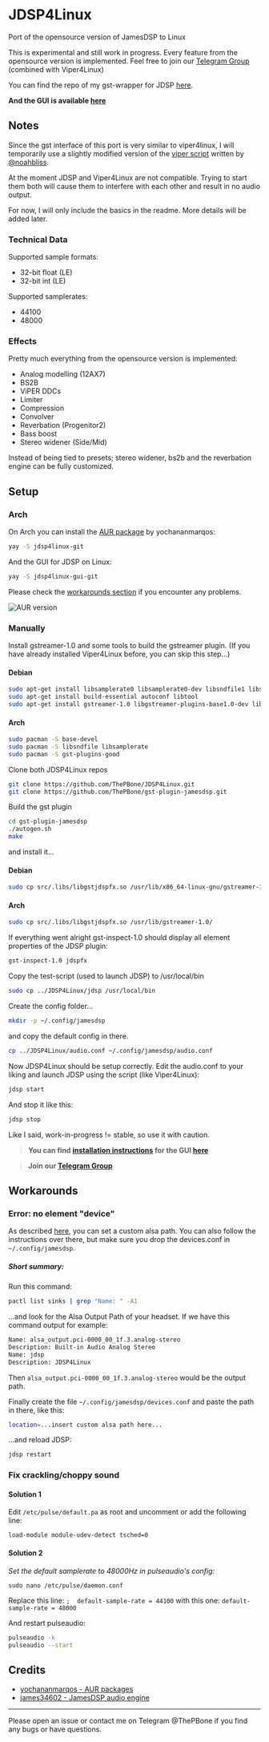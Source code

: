 # JDSP4Linux
Port of the opensource version of JamesDSP to Linux

This is experimental and still work in progress.
Every feature from the opensource version is implemented.
Feel free to join our [Telegram Group](https://t.me/joinchat/FTKC2A2bolHkFAyO-fuPjw) (combined with Viper4Linux)

You can find the repo of my gst-wrapper for JDSP [here](https://github.com/ThePBone/gst-plugin-jamesdsp).

__And the GUI is available [here](https://github.com/ThePBone/JDSP4Linux-GUI)__
## Notes
Since the gst interface of this port is very similar to viper4linux, I will temporarily use a slightly modified version of the [viper script](https://github.com/noahbliss/Viper4Linux/blob/master/viper) written by [@noahbliss](https://github.com/noahbliss).

At the moment JDSP and Viper4Linux are not compatible. Trying to start them both will cause them to interfere with each other and result in no audio output.

For now, I will only include the basics in the readme. More details will be added later.

### Technical Data
Supported sample formats:
* 32-bit float (LE)
* 32-bit int (LE)

Supported samplerates:
* 44100
* 48000
### Effects
Pretty much everything from the opensource version is implemented:
* Analog modelling (12AX7)
* BS2B
* ViPER DDCs
* Limiter
* Compression
* Convolver
* Reverbation (Progenitor2)
* Bass boost
* Stereo widener (Side/Mid) 

Instead of being tied to presets; stereo widener, bs2b and the reverbation engine can be fully customized.

## Setup

### Arch

On Arch you can install the [AUR package](https://aur.archlinux.org/packages/jdsp4linux-git/) by yochananmarqos:
```bash
yay -S jdsp4linux-git
```
And the GUI for JDSP on Linux:
```bash
yay -S jdsp4linux-gui-git
```
Please check the [workarounds section](#workarounds) if you encounter any problems.

![AUR version](https://img.shields.io/aur/version/jdsp4linux-git?label=aur)

### Manually
Install gstreamer-1.0 and some tools to build the gstreamer plugin. (If you have already installed Viper4Linux before, you can skip this step...)

#### Debian
```bash
sudo apt-get install libsamplerate0 libsamplerate0-dev libsndfile1 libsndfile1-dev
sudo apt-get install build-essential autoconf libtool
sudo apt-get install gstreamer-1.0 libgstreamer-plugins-base1.0-dev libgstreamer1.0-dev 
```
#### Arch
```bash
sudo pacman -S base-devel  
sudo pacman -S libsndfile libsamplerate
sudo pacman -S gst-plugins-good  
```
Clone both JDSP4Linux repos
```bash
git clone https://github.com/ThePBone/JDSP4Linux.git
git clone https://github.com/ThePBone/gst-plugin-jamesdsp.git
```
Build the gst plugin
```bash
cd gst-plugin-jamesdsp  
./autogen.sh  
make
```
and install it...
#### Debian
```bash
sudo cp src/.libs/libgstjdspfx.so /usr/lib/x86_64-linux-gnu/gstreamer-1.0/  
```
#### Arch
```bash
sudo cp src/.libs/libgstjdspfx.so /usr/lib/gstreamer-1.0/  
```
If everything went alright gst-inspect-1.0 should display all element properties of the JDSP plugin:
```bash
gst-inspect-1.0 jdspfx
```
Copy the test-script (used to launch JDSP) to /usr/local/bin
```bash
sudo cp ../JDSP4Linux/jdsp /usr/local/bin
```
Create the config folder...
```bash
mkdir -p ~/.config/jamesdsp
```
and copy the default config in there.
```bash
cp ../JDSP4Linux/audio.conf ~/.config/jamesdsp/audio.conf
```
Now JDSP4Linux should be setup correctly.
Edit the audio.conf to your liking and launch JDSP using the script (like Viper4Linux):
```bash
jdsp start
```
And stop it like this:
```bash
jdsp stop
```
Like I said, work-in-progress != stable, so use it with caution. 

> __You can find [installation instructions](https://github.com/ThePBone/JDSP4Linux-GUI) for the GUI [here](https://github.com/ThePBone/JDSP4Linux-GUI)__

> __Join our [Telegram Group](https://t.me/joinchat/FTKC2A2bolHkFAyO-fuPjw)__

## Workarounds
### Error: no element "device"
As described [here](https://github.com/noahbliss/Viper4Linux#configuration), you can set a custom alsa path.
You can also follow the instructions over there, but make sure you drop the devices.conf in `~/.config/jamesdsp`.

##### Short summary:
Run this command:
```bash
pactl list sinks | grep "Name: " -A1
```
...and look for the Alsa Output Path of your headset.
If we have this command output for example:
```bash
Name: alsa_output.pci-0000_00_1f.3.analog-stereo
Description: Built-in Audio Analog Stereo
Name: jdsp
Description: JDSP4Linux
```
Then `alsa_output.pci-0000_00_1f.3.analog-stereo` would be the output path.

Finally create the file `~/.config/jamesdsp/devices.conf` and paste the path in there, like this:
```bash
location=...insert custom alsa path here...
```
...and reload JDSP:
```bash
jdsp restart
```
### Fix crackling/choppy sound
#### Solution 1
Edit `/etc/pulse/default.pa` as root and uncomment or add the following line:

    load-module module-udev-detect tsched=0

#### Solution 2
_Set the default samplerate to 48000Hz in pulseaudio's config:_

`sudo nano /etc/pulse/daemon.conf`

Replace this line:
`;  default-sample-rate = 44100`
with this one:
`default-sample-rate = 48000`

And restart pulseaudio:
```bash
pulseaudio -k
pulseaudio --start
```

## Credits
* [yochananmarqos - AUR packages](https://github.com/yochananmarqos)
* [james34602 - JamesDSP audio engine](https://github.com/james34602/)

______________
Please open an issue or contact me on Telegram @ThePBone if you find any bugs or have questions.

